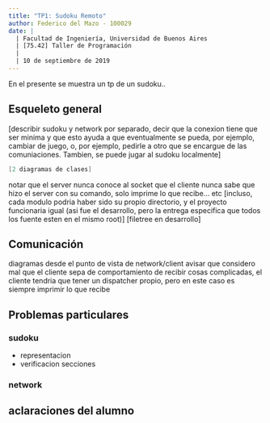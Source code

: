 ```yaml
---
title: "TP1: Sudoku Remoto"
author: Federico del Mazo - 100029
date: |
  | Facultad de Ingeniería, Universidad de Buenos Aires
  | [75.42] Taller de Programación
  | 
  | 10 de septiembre de 2019
---
```


En el presente se muestra un tp de un sudoku..

## Esqueleto general

[describir sudoku y network por separado, decir que la conexion tiene que ser minima y que esto ayuda a que eventualmente se pueda, por ejemplo, cambiar de juego, o, por ejemplo, pedirle a otro que se encargue de las comuniaciones. Tambien, se puede jugar al sudoku localmente]
```c
[2 diagramas de clases]
```
notar que el server nunca conoce al socket
que el cliente nunca sabe que hizo el server con su comando, solo imprime lo que recibe... etc
[incluso, cada modulo podria haber sido su propio directorio, y el proyecto funcionaria igual (asi fue el desarrollo, pero la entrega especifica que todos los fuente esten en el mismo root)]
[filetree en desarrollo]
## Comunicación

diagramas desde el punto de vista de network/client
avisar que considero mal que el cliente sepa de comportamiento
de recibir cosas complicadas, el cliente tendria que tener un dispatcher propio, pero en este caso es siempre imprimir lo que recibe

## Problemas particulares

### sudoku

* representacion
* verificacion secciones

### network

## aclaraciones del alumno